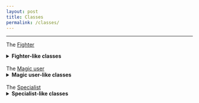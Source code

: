 ```yaml
---
layout: post
title: Classes
permalink: /classes/
---
```


***

The <a href="{{ site.baseurl }}/classes/fighter">Fighter</a>

<details markdown="1">
<summary><b>Fighter-like classes</b></summary>
*  The <a href="{{ site.baseurl }}/classes/veteran">Veteran</a>
*  The <a href="{{ site.baseurl }}/classes/knight-errant">Knight Errant</a>
*  The <a href="{{ site.baseurl }}/classes/champion">Champion</a>

</details>
<br>
The <a href="{{ site.baseurl }}/classes/magic-user">Magic user</a>

<details markdown="1">
<summary><b>Magic user-like classes</b></summary>
*  The <a href="{{ site.baseurl }}/classes/wandering-clergyman">Wandering Clergyman</a>
*  The <a href="{{ site.baseurl }}/classes/scion">Scion</a>
*  The <a href="{{ site.baseurl }}/classes/bloatmage">Bloatmage</a>

</details>
<br>
The <a href="{{ site.baseurl }}/classes/specialist">Specialist</a>

<details markdown="1">
<summary><b>Specialist-like classes</b></summary>
*  The <a href="{{ site.baseurl }}/classes/assassin">Assassin</a>
*  The <a href="{{ site.baseurl }}/classes/burglar">Burglar</a>
*  The <a href="{{ site.baseurl }}/classes/thug">Thug</a>

</details>
